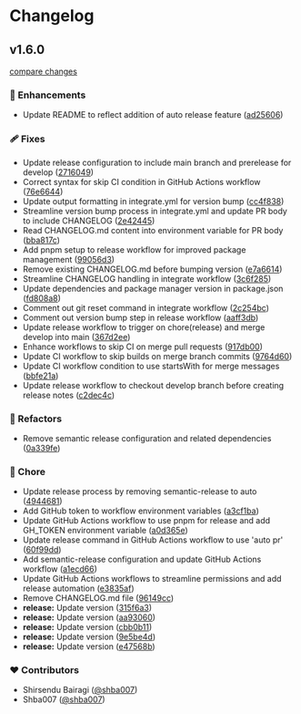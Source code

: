 # Changelog

## v1.6.0

[compare changes](https://github.com/shba007/nuxtemplate/compare/v1.5.0...v1.6.0)

### 🚀 Enhancements

- Update README to reflect addition of auto release feature ([ad25606](https://github.com/shba007/nuxtemplate/commit/ad25606))

### 🩹 Fixes

- Update release configuration to include main branch and prerelease for develop ([2716049](https://github.com/shba007/nuxtemplate/commit/2716049))
- Correct syntax for skip CI condition in GitHub Actions workflow ([76e6644](https://github.com/shba007/nuxtemplate/commit/76e6644))
- Update output formatting in integrate.yml for version bump ([cc4f838](https://github.com/shba007/nuxtemplate/commit/cc4f838))
- Streamline version bump process in integrate.yml and update PR body to include CHANGELOG ([2e42445](https://github.com/shba007/nuxtemplate/commit/2e42445))
- Read CHANGELOG.md content into environment variable for PR body ([bba817c](https://github.com/shba007/nuxtemplate/commit/bba817c))
- Add pnpm setup to release workflow for improved package management ([99056d3](https://github.com/shba007/nuxtemplate/commit/99056d3))
- Remove existing CHANGELOG.md before bumping version ([e7a6614](https://github.com/shba007/nuxtemplate/commit/e7a6614))
- Streamline CHANGELOG handling in integrate workflow ([3c6f285](https://github.com/shba007/nuxtemplate/commit/3c6f285))
- Update dependencies and package manager version in package.json ([fd808a8](https://github.com/shba007/nuxtemplate/commit/fd808a8))
- Comment out git reset command in integrate workflow ([2c254bc](https://github.com/shba007/nuxtemplate/commit/2c254bc))
- Comment out version bump step in release workflow ([aaff3db](https://github.com/shba007/nuxtemplate/commit/aaff3db))
- Update release workflow to trigger on chore(release) and merge develop into main ([367d2ee](https://github.com/shba007/nuxtemplate/commit/367d2ee))
- Enhance workflows to skip CI on merge pull requests ([917db00](https://github.com/shba007/nuxtemplate/commit/917db00))
- Update CI workflow to skip builds on merge branch commits ([9764d60](https://github.com/shba007/nuxtemplate/commit/9764d60))
- Update CI workflow condition to use startsWith for merge messages ([bbfe21a](https://github.com/shba007/nuxtemplate/commit/bbfe21a))
- Update release workflow to checkout develop branch before creating release notes ([c2dec4c](https://github.com/shba007/nuxtemplate/commit/c2dec4c))

### 💅 Refactors

- Remove semantic release configuration and related dependencies ([0a339fe](https://github.com/shba007/nuxtemplate/commit/0a339fe))

### 🏡 Chore

- Update release process by removing semantic-release to auto ([4944681](https://github.com/shba007/nuxtemplate/commit/4944681))
- Add GitHub token to workflow environment variables ([a3cf1ba](https://github.com/shba007/nuxtemplate/commit/a3cf1ba))
- Update GitHub Actions workflow to use pnpm for release and add GH_TOKEN environment variable ([a0d365e](https://github.com/shba007/nuxtemplate/commit/a0d365e))
- Update release command in GitHub Actions workflow to use 'auto pr' ([60f99dd](https://github.com/shba007/nuxtemplate/commit/60f99dd))
- Add semantic-release configuration and update GitHub Actions workflow ([a1ecd66](https://github.com/shba007/nuxtemplate/commit/a1ecd66))
- Update GitHub Actions workflows to streamline permissions and add release automation ([e3835af](https://github.com/shba007/nuxtemplate/commit/e3835af))
- Remove CHANGELOG.md file ([96149cc](https://github.com/shba007/nuxtemplate/commit/96149cc))
- **release:** Update version ([315f6a3](https://github.com/shba007/nuxtemplate/commit/315f6a3))
- **release:** Update version ([aa93060](https://github.com/shba007/nuxtemplate/commit/aa93060))
- **release:** Update version ([cbb0b11](https://github.com/shba007/nuxtemplate/commit/cbb0b11))
- **release:** Update version ([9e5be4d](https://github.com/shba007/nuxtemplate/commit/9e5be4d))
- **release:** Update version ([e47568b](https://github.com/shba007/nuxtemplate/commit/e47568b))

### ❤️ Contributors

- Shirsendu Bairagi ([@shba007](https://github.com/shba007))
- Shba007 ([@shba007](https://github.com/shba007))
